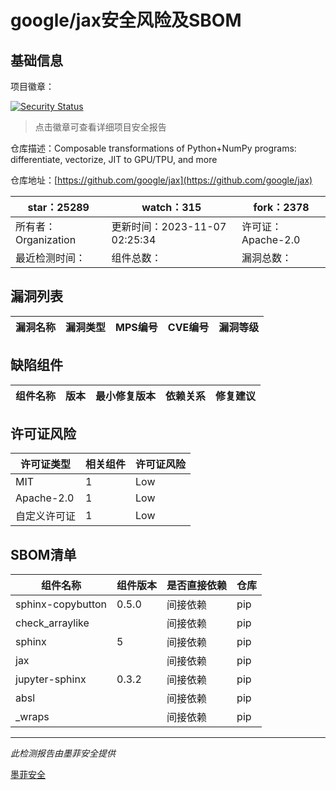 # google/jax安全风险及SBOM

## 基础信息

项目徽章：

[![Security Status](https://www.murphysec.com/platform3/v31/badge/1721596734964527104.svg)](https://www.murphysec.com/console/report/1692964648491307008/1721596734964527104)

> 点击徽章可查看详细项目安全报告

仓库描述：Composable transformations of Python+NumPy programs: differentiate, vectorize, JIT to GPU/TPU, and more

仓库地址：[https://github.com/google/jax](https://github.com/google/jax)

| star：25289 | watch：315 | fork：2378 |
| ----------- | -------------- | ------------ |
| 所有者：Organization | 更新时间：2023-11-07 02:25:34 | 许可证：Apache-2.0 |
| 最近检测时间： | 组件总数： | 漏洞总数： |




## 漏洞列表

| 漏洞名称 | 漏洞类型 | MPS编号 | CVE编号 | 漏洞等级 |
| ------- | ------ | ------- | ------ | ----- |





## 缺陷组件

| 组件名称 | 版本 | 最小修复版本 | 依赖关系 | 修复建议 |
| -------- | ---- | ------------ | -------- | -------- |





## 许可证风险

| 许可证类型 | 相关组件 | 许可证风险 |
| ---------- | -------- | ---------- |
|MIT|1|Low|
|Apache-2.0|1|Low|
|自定义许可证|1|Low|




## SBOM清单

| 组件名称 | 组件版本 | 是否直接依赖 | 仓库 |
| -------- | -------- | ------------ | ---- |
|sphinx-copybutton|0.5.0|间接依赖|pip|
|check_arraylike||间接依赖|pip|
|sphinx|5|间接依赖|pip|
|jax||间接依赖|pip|
|jupyter-sphinx|0.3.2|间接依赖|pip|
|absl||间接依赖|pip|
|_wraps||间接依赖|pip|


------

*此检测报告由墨菲安全提供*

[墨菲安全](www.murphysec.com)